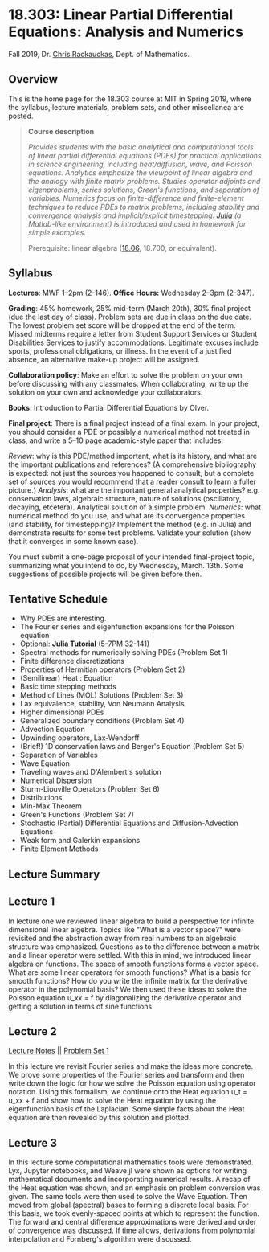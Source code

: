 # 18.303: Linear Partial Differential Equations: Analysis and Numerics

Fall 2019, Dr. [Chris Rackauckas](http://chrisrackauckas.com/), Dept. of Mathematics.

Overview
--------

This is the home page for the 18.303 course at MIT in Spring 2019, where the syllabus, lecture materials, problem sets, and other miscellanea are posted.

> **Course description**
>
> _Provides students with the basic analytical and computational tools of linear partial differential equations (PDEs) for practical applications in science engineering, including heat/diffusion, wave, and Poisson equations. Analytics emphasize the viewpoint of linear algebra and the analogy with finite matrix problems. Studies operator adjoints and eigenproblems, series solutions, Green's functions, and separation of variables. Numerics focus on finite-difference and finite-element techniques to reduce PDEs to matrix problems, including stability and convergence analysis and implicit/explicit timestepping. [Julia](http://julialang.org/) (a Matlab-like environment) is introduced and used in homework for simple examples._
>
> Prerequisite: linear algebra ([18.06](http://web.mit.edu/18.06), 18.700, or equivalent).

Syllabus
--------

**Lectures**: MWF 1–2pm (2-146). **Office Hours:** Wednesday 2–3pm (2-347).

**Grading**: 45% homework, 25% mid-term (March 20th), 30% final project
(due the last day of class). Problem sets are due in class on the due date.
The lowest problem set score will be dropped at the end of the term. Missed
midterms require a letter from Student Support Services or Student Disabilities
Services to justify accommodations. Legitimate excuses include sports,
professional obligations, or illness. In the event of a justified absence, an
alternative make-up project will be assigned.

**Collaboration policy**: Make an effort to solve the problem on your own before
discussing with any classmates. When collaborating, write up the solution on
your own and acknowledge your collaborators.

**Books**: Introduction to Partial Differential Equations by Olver.

**Final project**: There is a final project instead of a final exam. In your project,
you should consider a PDE or possibly a numerical
method not treated in class, and write a 5–10 page academic-style paper that
includes:

*Review*: why is this PDE/method important, what is its history, and what are
the important publications and references? (A comprehensive bibliography is
expected: not just the sources you happened to consult, but a complete set of
sources you would recommend that a reader consult to learn a fuller picture.)
*Analysis*: what are the important general analytical properties? e.g.
conservation laws, algebraic structure, nature of solutions (oscillatory,
decaying, etcetera). Analytical solution of a simple problem.
*Numerics*: what numerical method do you use, and what are its convergence
properties (and stability, for timestepping)? Implement the method (e.g. in
Julia) and demonstrate results for some test problems. Validate your solution
(show that it converges in some known case).

You must submit a one-page proposal of your intended final-project topic,
summarizing what you intend to do, by Wednesday, March. 13th. Some suggestions of
possible projects will be given before then.

Tentative Schedule
--------------------

- Why PDEs are interesting.
- The Fourier series and eigenfunction expansions for the Poisson equation
- Optional: **Julia Tutorial** (5-7PM 32-141)
- Spectral methods for numerically solving PDEs (Problem Set 1)
- Finite difference discretizations
- Properties of Hermitian operators (Problem Set 2)
- (Semilinear) Heat : Equation
- Basic time stepping methods
- Method of Lines (MOL) Solutions (Problem Set 3)
- Lax equivalence, stability, Von Neumann Analysis
- Higher dimensional PDEs
- Generalized boundary conditions (Problem Set 4)
- Advection Equation
- Upwinding operators, Lax-Wendorff
- (Brief!) 1D conservation laws and Berger's Equation (Problem Set 5)
- Separation of Variables
- Wave Equation
- Traveling waves and D'Alembert's solution
- Numerical Dispersion
- Sturm-Liouville Operators (Problem Set 6)
- Distributions
- Min-Max Theorem
- Green's Functions (Problem Set 7)
- Stochastic (Partial) Differential Equations and Diffusion-Advection Equations
- Weak form and Galerkin expansions
- Finite Element Methods

Lecture Summary
-------------------

## Lecture 1

In lecture one we reviewed linear algebra to build a perspective for infinite
dimensional linear algebra. Topics like "What is a vector space?" were revisited
and the abstraction away from real numbers to an algebraic structure was
emphasized. Questions as to the difference between a matrix and a linear
operator were settled. With this in mind, we introduced linear algebra on
functions. The space of smooth functions forms a vector space. What are
some linear operators for smooth functions? What is a basis for smooth functions?
How do you write the infinite matrix for the derivative operator in the polynomial
basis? We then used these ideas to solve the Poisson equation u_xx = f by
diagonalizing the derivative operator and getting a solution in terms of
sine functions.

## Lecture 2

[Lecture Notes](https://github.com/mitmath/18303/blob/master/lecture_notes/2_fourier_series.pdf) ||
[Problem Set 1](https://github.com/mitmath/18303/blob/master/problem_sets/ps1.pdf)

In this lecture we revisit Fourier series and make the ideas more concrete.
We prove some properties of the Fourier series and transform and then write
down the logic for how we solve the Poisson equation using operator notation.
Using this formalism, we continue onto the Heat equation u_t = u_xx + f and
show how to solve the Heat equation by using the eigenfunction basis of the
Laplacian. Some simple facts about the Heat equation are then revealed by
this solution and plotted.

## Lecture 3

In this lecture some computational mathematics tools were demonstrated. Lyx,
Jupyter notebooks, and Weave.jl were shown as options for writing mathematical
documents and incorporating numerical results. A recap of the Heat equation was
shown, and an emphasis on problem conversion was given. The same tools were then
used to solve the Wave Equation. Then moved from global (spectral) bases to
forming a discrete local basis. For this basis, we took evenly-spaced points
at which to represent the function. The forward and central difference
approximations were derived and order of convergence was discussed. If time
allows, derivations from polynomial interpolation and Fornberg's algorithm
were discussed.
